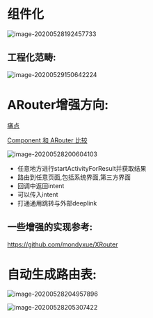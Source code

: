 # 组件化

![image-20200528192457733](http://hss01248.tech/uPic/2020-05-28-19-24-59-image-20200528192457733.png)

## 工程化范畴:

![image-20200529150642224](http://hss01248.tech/uPic/2020-05-29-15-06-44-image-20200529150642224.png)

# ARouter增强方向:

[痛点]([https://github.com/xiaojinzi123/Component/wiki/Component-%E7%9B%B4%E5%87%BB%E5%BC%80%E5%8F%91%E4%B8%AD%E7%9A%84%E7%97%9B%E7%82%B9](https://github.com/xiaojinzi123/Component/wiki/Component-直击开发中的痛点))

[Component 和 ARouter 比较](https://github.com/xiaojinzi123/Component/wiki/Component-和-ARouter-比较)

![image-20200528200604103](http://hss01248.tech/uPic/2020-05-28-20-06-06-image-20200528200604103.png)



* 任意地方进行startActivityForResult并获取结果
* 路由到任意页面,包括系统界面,第三方界面
* 回调中返回intent
* 可以传入intent
* 打通通用跳转与外部deeplink

## 一些增强的实现参考:

https://github.com/mondyxue/XRouter



# 自动生成路由表:

![image-20200528204957896](http://hss01248.tech/uPic/2020-05-28-20-50-00-image-20200528204957896.png)

![image-20200528205307422](http://hss01248.tech/uPic/2020-05-28-20-53-08-image-20200528205307422.png)



